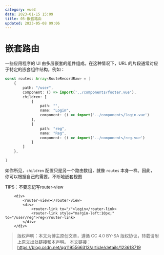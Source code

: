 ```yaml
---
category: vue3
date: 2023-01-15 15:09
title: 05-嵌套路由
updated: 2023-05-08 09:06
---
```


# 嵌套路由

一些应用程序的 UI 由多层嵌套的组件组成。在这种情况下，URL 的片段通常对应于特定的嵌套组件结构，例如：

```ts
const routes: Array<RouteRecordRaw> = [
    {
        path: "/user",
        component: () => import('../components/footer.vue'),
        children: [
            {
                path: "",
                name: "Login",
                component: () => import('../components/login.vue')
            },
            {
                path: "reg",
                name: "Reg",
                component: () => import('../components/reg.vue')
            }
        ]
    },
 
]
```

如你所见，`children` 配置只是另一个路由数组，就像 `routes` 本身一样。因此，你可以根据自己的需要，不断地嵌套视图

TIPS：不要忘记写router-view

```vue
    <div>
        <router-view></router-view>
        <div>
            <router-link to="/">login</router-link>
            <router-link style="margin-left:10px;" to="/user/reg">reg</router-link>
        </div>
    </div>
```

> 版权声明：本文为博主原创文章，遵循 CC 4.0 BY-SA 版权协议，转载请附上原文出处链接和本声明。
> 本文链接：https://blog.csdn.net/qq1195566313/article/details/123618719
